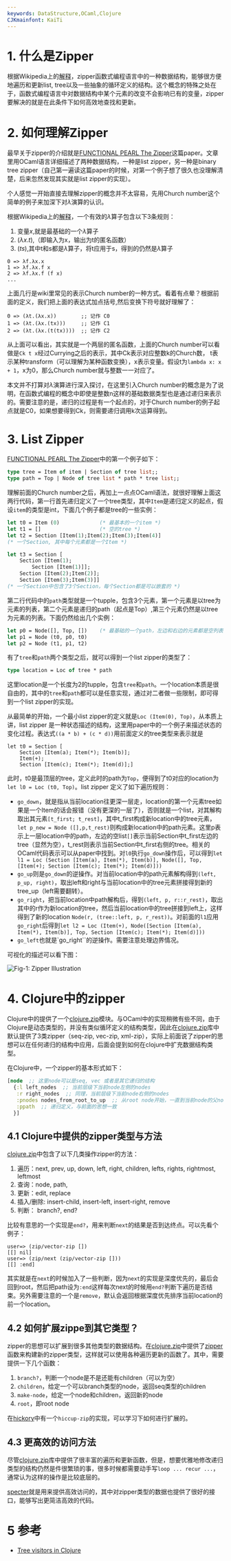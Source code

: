 ```yaml
---
keywords: DataStructure,OCaml,Clojure
CJKmainfont: KaiTi
---
```


# 1. 什么是Zipper

根据Wikipedia上的[解释](https://en.wikipedia.org/wiki/Zipper_(data_structure))，zipper函数式编程语言中的一种数据结构，能够很方便地遍历和更新list, tree以及一些抽象的循环定义的结构。这个概念的特殊之处在于，函数式编程语言中对数据结构中某个元素的改变不会影响已有的变量，zipper要解决的就是在此条件下如何高效地查找和更新。

# 2. 如何理解Zipper

最早关于zipper的介绍就是[FUNCTIONAL PEARL The Zipper][]这篇paper。文章里用OCaml语言详细描述了两种数据结构，一种是list zipper，另一种是binary tree zipper（自己第一遍读这篇paper的时候，对第一个例子想了很久也没理解清楚，后来忽然发现其实就是list zipper的实现）。

个人感觉一开始直接去理解zipper的概念并不太容易，先用Church number这个简单的例子来加深下对$\lambda$演算的认识。

根据Wikipedia上的[解释](https://en.wikipedia.org/wiki/Lambda_calculus)，一个有效的$\lambda$算子包含以下3条规则：

1. 变量$x$,就是最基础的一个$\lambda$算子
1. $(\lambda x.t)$,（即输入为x，输出为t的匿名函数）
1. $(ts)$,其中t和s都是$\lambda$算子，将t应用于s，得到的仍然是$\lambda$算子

```
0 => λf.λx.x  
1 => λf.λx.f x
2 => λf.λx.f (f x)
...
```

上面几行是wiki里常见的表示Church number的一种方式。看着有点晕？根据前面的定义，我们把上面的表达式加点括号,然后变换下符号就好理解了：

```
0 => (λt.(λx.x))        ;; 记作 C0
1 => (λt.(λx.(tx)))     ;; 记作 C1
2 => (λt.(λx.(t(tx))))  ;; 记作 C2
```

从上面可以看出，其实就是一个两层的匿名函数，上面的Church number可以看做是``Ck t x``经过Currying之后的表示，其中Ck表示对应整数k的Church数， t表示某种transform（可以理解为某种函数变换），x表示变量。假设t为``lambda x: x + 1``，x为0，那么Church number就与整数一一对应了。

本文并不打算对$\lambda$演算进行深入探讨，在这里引入Church number的概念是为了说明，在函数式编程的概念中即使是整数n这样的基础数据类型也是通过递归来表示的。需要注意的是，递归的过程是有一个起点的，对于Church number的例子起点就是C0，如果想要得到Ck，则需要递归调用k次运算得到。

# 3. List Zipper

[FUNCTIONAL PEARL The Zipper][]中的第一个例子如下：

```ocaml
type tree = Item of item | Section of tree list;;
type path = Top | Node of tree list * path * tree list;;
```

理解前面的Church number之后，再加上一点点OCaml语法，就很好理解上面这两行代码，第一行首先递归定义了一个tree类型，其中``Item``是递归定义的起点，假设``item``的类型是int，下面几个例子都是tree的一些实例：

```ocaml
let t0 = Item (0)             (* 最基本的一个item *)
let t1 = []                   (* 空的tree *)
let t2 = Section [Item(1);Item(2);Item(3);Item(4)]  
(* 一个Section, 其中每个元素都是一个Item *)

let t3 = Section [
	Section [Item(1);
		Section [Item(1)]];
	Section [Item(2);Item(2)];
	Section [Item(3);Item(3)]]
(* 一个Section中包含了3个Section，每个Section都是可以嵌套的 *)
```

第二行代码中的``path``类型就是一个tupple，包含3个元素，第一个元素是以tree为元素的列表，第二个元素是递归的path（起点是Top）,第三个元素仍然是以tree为元素的列表。下面仍然给出几个实例：

```ocaml
let p0 = Node([], Top, [])    (* 最基础的一个path，左边和右边的元素都是空列表，中间是起点元素Top *)
let p1 = Node (t0, p0, t0)     
let p2 = Node (t1, p1, t2)
```

有了``tree``和``path``两个类型之后，就可以得到一个list zipper的类型了：

```ocaml
type location = Loc of tree * path
```

这里location是一个长度为2的tupple，包含``tree``和``path``。一个location本质是很自由的，其中的``tree``和``path``都可以是任意实现，通过对二者做一些限制，即可得到一个list zipper的实现。

从最简单的开始，一个最小list zipper的定义就是``Loc (Item(0), Top)``，从本质上讲，list zipper 是一种状态描述的结构，这里用paper中的一个例子来描述状态的变化过程。表达式``((a * b) + (c * d))``用前面定义的tree类型来表示就是

```
let t0 = Section [
	Section [Item(a); Item(*); Item(b)];
	Item(+);
	Section [Item(c); Item(*); Item(d)];]
```

此时，t0是最顶层的tree，定义此时的path为``Top``，便得到了t0对应的location为``let l0 = Loc (t0, Top)``。list zipper 定义了如下遍历规则：

- ``go_down``，就是指从当前location往更深一层走，location的第一个元素tree如果是一个Item的话会报错（没有更深的一层了），否则就是一个list，对其解构取出其元素``[t_first; t_rest]``，其中t_first构成新location中的tree元素，``let p_new = Node ([],p,t_rest)``则构成新location中的path元素。这里p表示上一层location中的path，左边的空list``[]``表示当前Section中t_first左边的tree（显然为空），t_rest则表示当前Section中t_first右侧的tree。相关的OCaml代码表示可以从paper中找到。对``l0``执行``go_down``操作后，可以得到``let l1 = Loc (Section [Item(a), Item(*), Item(b)], Node([], Top, [Item(+); Section [Item(c); Item(*); Item(d)]))``
- ``go_up``则是``go_down``的逆操作。对当前location中的path元素解构得到``(left, p_up, right)``，取出left和right与当前location中的tree元素拼接得到新的tree_up（left需要翻转）。
- ``go_right``，把当前location中path解构后，得到``(left, p, r::r_rest)``，取出其中的r作为新location的tree，然后当前location中的tree拼接到left上，这样得到了新的location ``Node(r, (tree::left, p, r_rest))``。对前面的``l1``应用``go_right``后得到``let l2 = Loc (Item(+), Node([Section [Item(a), Item(*), Item(b)], Top, Section [Item(c); Item(*); Item(d)]))``
- ``go_left``也就是`go_right``的逆操作。需要注意处理边界情况。

可视化的描述可以看下图：

![Fig-1: Zipper Illustration](zipper_0.svg)

# 4. Clojure中的zipper

Clojure中的提供了一个[clojure.zip][]模块。与OCaml中的实现稍微有些不同，由于Clojure是动态类型的，并没有类似循环定义的结构类型，因此在[clojure.zip][]库中默认提供了3类zipper（seq-zip, vec-zip, xml-zip），实际上前面说了zipper的思想可以在任何递归的结构中应用，后面会提到如何在clojure中扩充数据结构类型。

在Clojure中，一个zipper的基本形式如下：

```clojure
[node  ;; 这里node可以是seq, vec 或者是其它递归的结构
  {:l left_nodes  ;; 当前层级下当前node左侧的nodes
   :r right_nodes  ;; 同理，当前层级下当前node右侧的nodes
   :pnodes nodes_from_root_to_up  ;; 从root node开始，一直到当前node的父node的列表
   :ppath  ;; 递归定义，与前面的思想一致
  }]
```

[clojure.zip]: https://clojuredocs.org/clojure.zip

## 4.1 Clojure中提供的zipper类型与方法

[clojure.zip][]中包含了以下几类操作zipper的方法：

1. 遍历：next, prev, up, down, left, right, children, lefts, rights, rightmost, leftmost
1. 查询：node, path, 
1. 更新：edit, replace
1. 插入/删除: insert-child, insert-left, insert-right, remove
1. 判断： branch?, end?

比较有意思的一个实现是``end?``，用来判断``next``的结果是否到达终点。可以先看个例子：

```clojure-repl
user=> (zip/vector-zip [])
[[] nil]
user=> (zip/next (zip/vector-zip []))
[[] :end]
```

其实就是在``next``的时候加入了一些判断，因为``next``的实现是深度优先的，最后会回到root，然后把path设为``:end``这样每次next的时候用``end?``判断下遍历是否结束。另外需要注意的一个是``remove``，默认会返回根据深度优先排序当前location的前一个location。

## 4.2 如何扩展zippe到其它类型？

zipper的思想可以扩展到很多其他类型的数据结构。在[clojure.zip][]中提供了[zipper][]函数来构建新的zipper类型，这样就可以使用各种遍历更新的函数了。其中，需要提供一下几个函数：

1. ``branch?``，判断一个node是不是还能有children（可以为空）
1. ``children``，给定一个可以branch类型的node，返回seq类型的children
1. ``make-node``，给定一个node和children，返回新的node
1. ``root``，即root node

在[hickory][]中有一个``hiccup-zip``的实现，可以学习下如何进行扩展的。

[zipper]:https://github.com/clojure/clojure/blob/59b65669860a1f33825775494809e5d500c19c63/src/clj/clojure/zip.clj#L18
[hickory]:https://github.com/davidsantiago/hickory/blob/master/src/hickory/zip.cljx

## 4.3 更高效的访问方法

尽管[clojure.zip][]库中提供了很丰富的遍历和更新函数，但是，想要优雅地修改递归类型的结构仍然是件很繁琐的事，很多时候都需要动手写``loop ... recur ...``，通常认为这样的操作是比较底层的。

[specter][]就是用来提供高效访问的，其中对zipper类型的数据也提供了很好的接口，能够写出更简洁高效的代码。

[specter]:https://github.com/nathanmarz/specter
[FUNCTIONAL PEARL The Zipper]:https://www.st.cs.uni-saarland.de/edu/seminare/2005/advanced-fp/docs/huet-zipper.pdf

# 5 参考

- [Tree visitors in Clojure](http://www.ibm.com/developerworks/library/j-treevisit/)